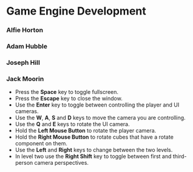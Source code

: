# Game Engine Development
### Alfie Horton 
### Adam Hubble 
### Joseph Hill
### Jack Moorin

- Press the **Space** key to toggle fullscreen.
- Press the **Escape** key to close the window.
- Use the **Enter** key to toggle between controlling the player and UI cameras.
- Use the **W**, **A**, **S** and **D** keys to move the camera you are controlling.
- Use the **Q** and **E** keys to rotate the UI camera.
- Hold the **Left Mouse Button** to rotate the player camera.
- Hold the **Right Mouse Button** to rotate cubes that have a rotate component on them.
- Use the **Left** and **Right** keys to change between the two levels.
- In level two use the **Right Shift** key to toggle between first and third-person camera perspectives.

